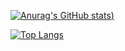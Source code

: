 [![Anurag's GitHub stats](https://github-readme-stats.vercel.app/api?username=clarammenezes&show_icons=true&theme=dracula))](https://github.com/anuraghazra/github-readme-stats)


[![Top Langs](https://github-readme-stats.vercel.app/api/top-langs/?username=clarammenezes)](https://github.com/anuraghazra/github-readme-stats)

